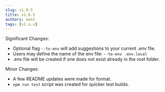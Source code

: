 ```yaml
---
slug: v1.0.5
title: v1.0.5
authors: kent
tags: [v1.x.x]
---
```


Significant Changes:

- Optional flag `--to-env` will add suggestions to your current .env file.
- Users may define the name of the env file: `--to-env .env.local`
- .env file will be created if one does not exist already in the root folder. <!-- truncate -->

Minor Changes:

- A few README updates were made for format. 
- `npm run test` script was created for quicker test builds.

